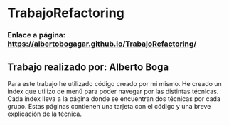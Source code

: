 # TrabajoRefactoring

### Enlace a página: https://albertobogagar.github.io/TrabajoRefactoring/

## Trabajo realizado por: Alberto Boga
Para este trabajo he utilizado código creado por mi mismo. 
He creado un index que utilizo de menú para poder navegar por las distintas técnicas.
Cada index lleva a la página donde se encuentran dos técnicas por cada grupo. Estas páginas contienen una tarjeta con el código y una breve explicación de la técnica. 
